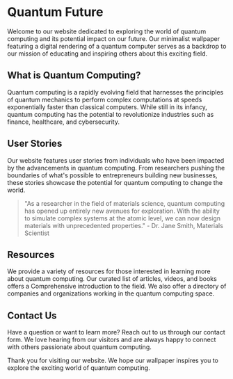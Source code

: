 <!--font:Barlow Condensed-->

# Quantum Future

Welcome to our website dedicated to exploring the world of quantum computing and its potential impact on our future. Our minimalist wallpaper featuring a digital rendering of a quantum computer serves as a backdrop to our mission of educating and inspiring others about this exciting field.

## What is Quantum Computing?

Quantum computing is a rapidly evolving field that harnesses the principles of quantum mechanics to perform complex computations at speeds exponentially faster than classical computers. While still in its infancy, quantum computing has the potential to revolutionize industries such as finance, healthcare, and cybersecurity.

## User Stories

Our website features user stories from individuals who have been impacted by the advancements in quantum computing. From researchers pushing the boundaries of what's possible to entrepreneurs building new businesses, these stories showcase the potential for quantum computing to change the world.

> "As a researcher in the field of materials science, quantum computing has opened up entirely new avenues for exploration. With the ability to simulate complex systems at the atomic level, we can now design materials with unprecedented properties." - Dr. Jane Smith, Materials Scientist

## Resources

We provide a variety of resources for those interested in learning more about quantum computing. Our curated list of articles, videos, and books offers a Com<wbr>pre<wbr>hen<wbr>sive introduction to the field. We also offer a directory of companies and organizations working in the quantum computing space.

## Contact Us

Have a question or want to learn more? Reach out to us through our contact form. We love hearing from our visitors and are always happy to connect with others passionate about quantum computing.

Thank you for visiting our website. We hope our wallpaper inspires you to explore the exciting world of quantum computing.

<!--

Write me content for website with wallpaper which alt text is:

"A wallpaper featuring a digital rendering of a quantum computer, with a minimalist color scheme and geometric lines."

The name/title of the page should not be 1:1 copy of the alt text but rather a real content of the website which is using this wallpaper.

- Use markdown format
- Start with heading
- Heading should be short and concise
- The content should look like a real website
- The website should not be about the wallpaper, wallpaper is just a related background
- Heading should be contain work "wallpaper" or "background"
- Include real sections like references, contact, user stories, etc. use things relevant to the page purpose.
- Feel free to use structure like headings, bullets, numbering, blockquotes, paragraphs, horizontal lines, etc.
- You can use formatting like bold or _italic_
- You can include UTF-8 emojis
- Links should be only #hash anchors (and you can refer to the document itself)
- Do not include images


---


# Quantum Computing: Advancing Technology for the Future

Welcome to our website dedicated to exploring the world of quantum computing and its potential impact on our future. Our minimalist wallpaper featuring a digital rendering of a quantum computer serves as a backdrop to our mission of educating and inspiring others about this exciting field.

## What is Quantum Computing?

Quantum computing is a rapidly evolving field that harnesses the principles of quantum mechanics to perform complex computations at speeds exponentially faster than classical computers. While still in its infancy, quantum computing has the potential to revolutionize industries such as finance, healthcare, and cybersecurity.

## User Stories

Our website features user stories from individuals who have been impacted by the advancements in quantum computing. From researchers pushing the boundaries of what's possible to entrepreneurs building new businesses, these stories showcase the potential for quantum computing to change the world.

> "As a researcher in the field of materials science, quantum computing has opened up entirely new avenues for exploration. With the ability to simulate complex systems at the atomic level, we can now design materials with unprecedented properties." - Dr. Jane Smith, Materials Scientist

## Resources

We provide a variety of resources for those interested in learning more about quantum computing. Our curated list of articles, videos, and books offers a Com<wbr>pre<wbr>hen<wbr>sive introduction to the field. We also offer a directory of companies and organizations working in the quantum computing space.

## Contact Us

Have a question or want to learn more? Reach out to us through our contact form. We love hearing from our visitors and are always happy to connect with others passionate about quantum computing.

Thank you for visiting our website. We hope our wallpaper inspires you to explore the exciting world of quantum computing.

-->
